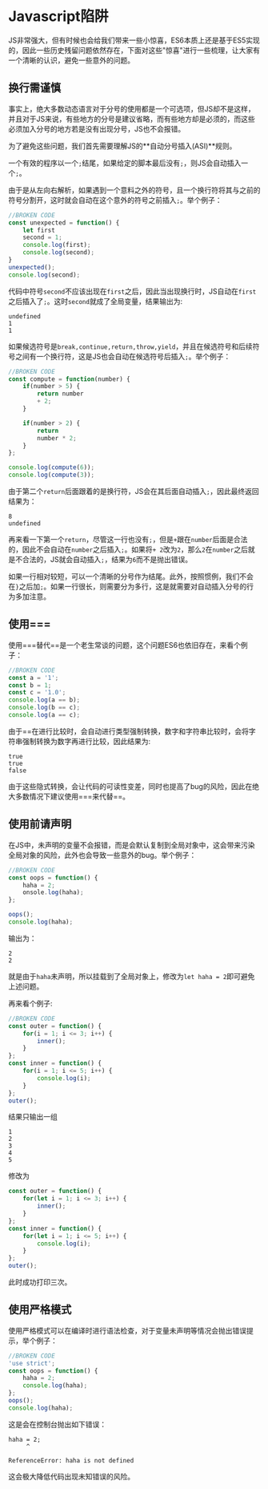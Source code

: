 # Javascript陷阱

JS非常强大，但有时候也会给我们带来一些小惊喜，ES6本质上还是基于ES5实现的，因此一些历史残留问题依然存在，下面对这些"惊喜"进行一些梳理，让大家有一个清晰的认识，避免一些意外的问题。

## 换行需谨慎

事实上，绝大多数动态语言对于分号的使用都是一个可选项，但JS却不是这样，并且对于JS来说，有些地方的分号是建议省略，而有些地方却是必须的，而这些必须加入分号的地方若是没有出现分号，JS也不会报错。

为了避免这些问题，我们首先需要理解JS的**自动分号插入(ASI)**规则。

一个有效的程序以一个`;`结尾，如果给定的脚本最后没有`;`，则JS会自动插入一个`;`。

由于是从左向右解析，如果遇到一个意料之外的符号，且一个换行符将其与之前的符号分割开，这时就会自动在这个意外的符号之前插入`;`。举个例子：

```js
//BROKEN CODE
const unexpected = function() {
    let first
    second = 1;
    console.log(first);
    console.log(second);
}
unexpected();
console.log(second);
```

代码中符号`second`不应该出现在`first`之后，因此当出现换行时，JS自动在`first`之后插入了`;`。这时`second`就成了全局变量，结果输出为:

```
undefined
1
1
```

如果候选符号是`break,continue,return,throw,yield`，并且在候选符号和后续符号之间有一个换行符，这是JS也会自动在候选符号后插入`;`。举个例子：

```js
//BROKEN CODE
const compute = function(number) {
    if(number > 5) {
        return number
        + 2;
    }

    if(number > 2) {
        return
        number * 2; 
    }
};

console.log(compute(6));
console.log(compute(3));
```

由于第二个`return`后面跟着的是换行符，JS会在其后面自动插入`;`，因此最终返回结果为：

```
8
undefined
```

再来看一下第一个`return`，尽管这一行也没有`;`，但是`+`跟在`number`后面是合法的，因此不会自动在`number`之后插入`;`。如果将`+ 2`改为`2`，那么`2`在`number`之后就是不合法的，JS就会自动插入`;`，结果为`6`而不是抛出错误。

如果一行相对较短，可以一个清晰的分号作为结尾。此外，按照惯例，我们不会在`}`之后加`;`。如果一行很长，则需要分为多行，这是就需要对自动插入分号的行为多加注意。

## 使用===

使用===替代==是一个老生常谈的问题，这个问题ES6也依旧存在，来看个例子：

```js
//BROKEN CODE
const a = '1';
const b = 1;
const c = '1.0';
console.log(a == b);
console.log(b == c);
console.log(a == c);
```

由于==在进行比较时，会自动进行类型强制转换，数字和字符串比较时，会将字符串强制转换为数字再进行比较，因此结果为:

```
true
true
false
```

由于这些隐式转换，会让代码的可读性变差，同时也提高了bug的风险，因此在绝大多数情况下建议使用===来代替==。

## 使用前请声明

在JS中，未声明的变量不会报错，而是会默认复制到全局对象中，这会带来污染全局对象的风险，此外也会导致一些意外的bug。举个例子：

```js
//BROKEN CODE
const oops = function() {
    haha = 2;
    onsole.log(haha);
};

oops();
console.log(haha);
```

输出为：

```
2
2
```

就是由于`haha`未声明，所以挂载到了全局对象上，修改为`let haha = 2`即可避免上述问题。

再来看个例子:

```js
//BROKEN CODE
const outer = function() {
    for(i = 1; i <= 3; i++) {
        inner();
    }
};
const inner = function() {
    for(i = 1; i <= 5; i++) {
        console.log(i);
    }
};
outer();
```

结果只输出一组

```
1
2
3
4
5
```

修改为

```js
const outer = function() {
    for(let i = 1; i <= 3; i++) {
        inner();
    }
};
const inner = function() {
    for(let i = 1; i <= 5; i++) {
        console.log(i);
    }
};
outer();
```

此时成功打印三次。

## 使用严格模式

使用严格模式可以在编译时进行语法检查，对于变量未声明等情况会抛出错误提示，举个例子：

```js
//BROKEN CODE
'use strict';
const oops = function() {
    haha = 2;
    console.log(haha);
};
oops();
console.log(haha);
```

这是会在控制台抛出如下错误：

```
haha = 2;
     ^

ReferenceError: haha is not defined
```

这会极大降低代码出现未知错误的风险。